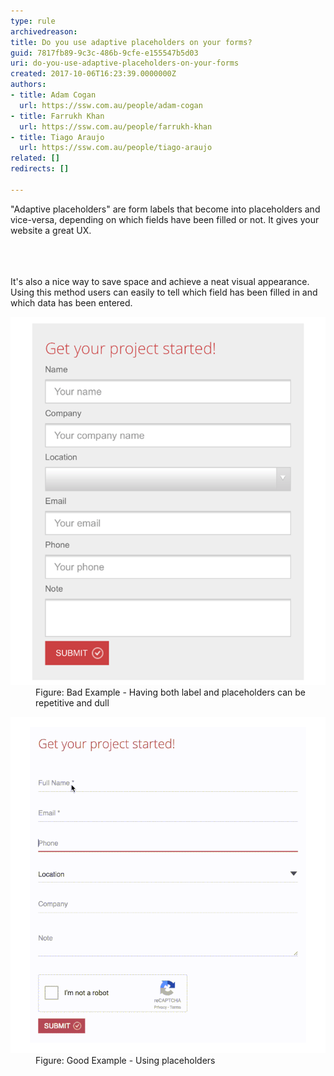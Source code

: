 ```yaml
---
type: rule
archivedreason: 
title: Do you use adaptive placeholders on your forms?
guid: 7817fb89-9c3c-486b-9cfe-e155547b5d03
uri: do-you-use-adaptive-placeholders-on-your-forms
created: 2017-10-06T16:23:39.0000000Z
authors:
- title: Adam Cogan
  url: https://ssw.com.au/people/adam-cogan
- title: Farrukh Khan
  url: https://ssw.com.au/people/farrukh-khan
- title: Tiago Araujo
  url: https://ssw.com.au/people/tiago-araujo
related: []
redirects: []

---
```



"Adaptive placeholders" are form labels that become into placeholders and vice-versa, depending on which fields have been filled or not. It gives your website a great UX.<br><br>
<br><excerpt class='endintro'></excerpt><br>
<p>It's also a nice way to save space and achieve a neat visual appearance. Using this method users can easily to tell which field has been filled in and which data has been entered. </p><dl class="badImage"><dt> 
      <img src="placeholder-bad.png" alt="placeholder-bad.png" /> 
   </dt><dd>Figure: Bad Example - Having both label and placeholders can be repetitive and dull​​​<br></dd></dl><dl class="goodImage"><dt> 
      <img src="placeholder-good.gif" alt="placeholder-good.gif" /></dt><dd>Figure: Good Example - Using placeholders</dd></dl>


